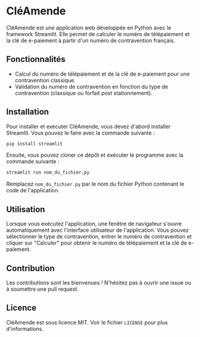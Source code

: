 # CléAmende

CléAmende est une application web développée en Python avec le framework Streamlit. Elle permet de calculer le numéro de télépaiement et la clé de e-paiement à partir d'un numéro de contravention français.

## Fonctionnalités

- Calcul du numéro de télépaiement et de la clé de e-paiement pour une contravention classique.
- Validation du numéro de contravention en fonction du type de contravention (classique ou forfait post stationnement).

## Installation

Pour installer et exécuter CléAmende, vous devez d'abord installer Streamlit. Vous pouvez le faire avec la commande suivante :

```bash
pip install streamlit
```

Ensuite, vous pouvez cloner ce dépôt et exécuter le programme avec la commande suivante :

```bash
streamlit run nom_du_fichier.py
```

Remplacez `nom_du_fichier.py` par le nom du fichier Python contenant le code de l'application.

## Utilisation

Lorsque vous exécutez l'application, une fenêtre de navigateur s'ouvre automatiquement avec l'interface utilisateur de l'application. Vous pouvez sélectionner le type de contravention, entrer le numéro de contravention et cliquer sur "Calculer" pour obtenir le numéro de télépaiement et la clé de e-paiement.

## Contribution

Les contributions sont les bienvenues ! N'hésitez pas à ouvrir une issue ou à soumettre une pull request.

## Licence

CléAmende est sous licence MIT. Voir le fichier `LICENSE` pour plus d'informations.